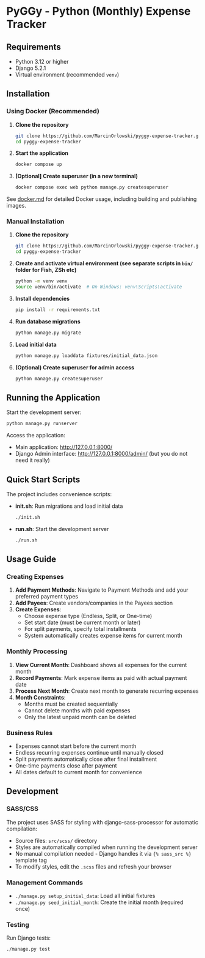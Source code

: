 # PyGGy - Python (Monthly) Expense Tracker

## Requirements

- Python 3.12 or higher
- Django 5.2.1
- Virtual environment (recommended `venv`)

## Installation

### Using Docker (Recommended)

1. **Clone the repository**

   ```bash
   git clone https://github.com/MarcinOrlowski/pyggy-expense-tracker.git
   cd pyggy-expense-tracker
   ```

2. **Start the application**

   ```bash
   docker compose up
   ```

3. **[Optional] Create superuser (in a new terminal)**

   ```bash
   docker compose exec web python manage.py createsuperuser
   ```

See [docker.md](docker.md) for detailed Docker usage, including building and publishing images.

### Manual Installation

1. **Clone the repository**

   ```bash
   git clone https://github.com/MarcinOrlowski/pyggy-expense-tracker.git
   cd pyggy-expense-tracker
   ```

2. **Create and activate virtual environment (see separate scripts in `bin/` folder for Fish, ZSh etc)**

   ```bash
   python -m venv venv
   source venv/bin/activate  # On Windows: venv\Scripts\activate
   ```

3. **Install dependencies**

   ```bash
   pip install -r requirements.txt
   ```

4. **Run database migrations**

   ```bash
   python manage.py migrate
   ```

5. **Load initial data**

   ```bash
   python manage.py loaddata fixtures/initial_data.json
   ```

6. **(Optional) Create superuser for admin access**

   ```bash
   python manage.py createsuperuser
   ```

## Running the Application

Start the development server:

```bash
python manage.py runserver
```

Access the application:

- Main application: <http://127.0.0.1:8000/>
- Django Admin interface: <http://127.0.0.1:8000/admin/> (but you do not need it really)

## Quick Start Scripts

The project includes convenience scripts:

- **init.sh**: Run migrations and load initial data

  ```bash
  ./init.sh
  ```

- **run.sh**: Start the development server

  ```bash
  ./run.sh
  ```

## Usage Guide

### Creating Expenses

1. **Add Payment Methods**: Navigate to Payment Methods and add your preferred payment types
2. **Add Payees**: Create vendors/companies in the Payees section
3. **Create Expenses**:
   - Choose expense type (Endless, Split, or One-time)
   - Set start date (must be current month or later)
   - For split payments, specify total installments
   - System automatically creates expense items for current month

### Monthly Processing

1. **View Current Month**: Dashboard shows all expenses for the current month
2. **Record Payments**: Mark expense items as paid with actual payment date
3. **Process Next Month**: Create next month to generate recurring expenses
4. **Month Constraints**:
   - Months must be created sequentially
   - Cannot delete months with paid expenses
   - Only the latest unpaid month can be deleted

### Business Rules

- Expenses cannot start before the current month
- Endless recurring expenses continue until manually closed
- Split payments automatically close after final installment
- One-time payments close after payment
- All dates default to current month for convenience

## Development

### SASS/CSS

The project uses SASS for styling with django-sass-processor for automatic compilation:

- Source files: `src/scss/` directory  
- Styles are automatically compiled when running the development server
- No manual compilation needed - Django handles it via `{% sass_src %}` template tag
- To modify styles, edit the `.scss` files and refresh your browser

### Management Commands

- `./manage.py setup_initial_data`: Load all initial fixtures
- `./manage.py seed_initial_month`: Create the initial month (required once)

### Testing

Run Django tests:

```bash
./manage.py test
```
